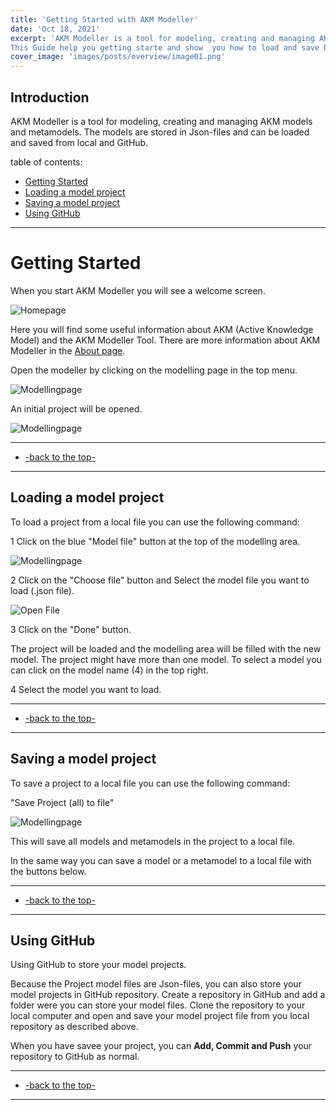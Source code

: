 ```yaml
---
title: 'Getting Started with AKM Modeller'
date: 'Oct 18, 2021'
excerpt: 'AKM Modeller is a tool for modeling, creating and managing AKM models and metamodels. 
This Guide help you getting starte and show  you how to load and save Project with models and metamodels from local Json-files. These files can also be syncronized with a GitHub Repository'
cover_image: 'images/posts/overview/image01.png'
---
```


## Introduction

AKM Modeller is a tool for modeling, creating and managing AKM models and metamodels.
The models are stored in Json-files and can be loaded and saved from local and GitHub.

table of contents:

  - [Getting Started](#getting-started)
  - [Loading a model project](#loading-a-model-project)
  - [Saving a model project](#saving-a-model-project)
  - [Using GitHub](#using-github) 
 
---

# Getting Started

When you start AKM Modeller you will see a welcome screen.

![Homepage](/images/posts/overview/image00.png)

Here you will find some useful information about AKM (Active Knowledge Model) and the AKM Modeller Tool.
There are more information about AKM Modeller in the [About page](/about).

Open the modeller by clicking on the modelling page in the top menu.

![Modellingpage](/images/posts/overview/image01.png)

An initial project will be opened. 

![Modellingpage](/images/posts/overview/image02.png)

---
 - [-back to the top-](#introduction)
---

## Loading a model project

To load a project from a local file you can use the following command:

1 Click on the blue "Model file" button at the top of the modelling area. 

![Modellingpage](/images/posts/overview/image03.png)

2 Click on the "Choose file" button and Select the model file you want to load (.json file).

![Open File](/images/posts/overview/image04.png)

3 Click on the "Done" button.

The project will be loaded and the modelling area will be filled with the new model.
The project might have more than one model. To select a model you can click on the model name (4) in the top right.

4 Select the model you want to load.

---
 - [-back to the top-](#introduction)
---

## Saving a model project

To save a project to a local file you can use the following command:

"Save Project (all) to file"

![Modellingpage](/images/posts/overview/image05.png)

This will save all models and metamodels in the project to a local file.

In the same way you can save a model or a metamodel to a local file with the buttons below.

---
 - [-back to the top-](#introduction)
---

## Using GitHub

Using GitHub to store your model projects.

Because the Project model files are Json-files, you can also store your model projects in GitHub repository.
Create a repository in GitHub and add a folder were you can store your model files.
Clone the repository to your local computer and open and save your model project file from you local repository as described above.

When you have savee your project, you can **Add, Commit and Push** your repository to GitHub as normal.

---
 - [-back to the top-](#introduction)
---